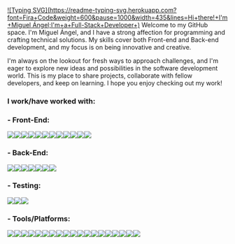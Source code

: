 [![Typing SVG](https://readme-typing-svg.herokuapp.com?font=Fira+Code&weight=600&pause=1000&width=435&lines=Hi+there!+I'm+Miguel Ángel;I'm+a+Full-Stack+Developer+)](https://git.io/typing-svg)
Welcome to my GitHub space. I'm Miguel Ángel, and I have a strong affection for programming and crafting technical solutions. My skills cover both Front-end and Back-end development, and my focus is on being innovative and creative.

I'm always on the lookout for fresh ways to approach challenges, and I'm eager to explore new ideas and possibilities in the software development world. This is my place to share projects, collaborate with fellow developers, and keep on learning. I hope you enjoy checking out my work!

### I work/have worked with: 

### - Front-End: 

![](https://camo.githubusercontent.com/49fbb99f92674cc6825349b154b65aaf4064aec465d61e8e1f9fb99da3d922a1/68747470733a2f2f696d672e736869656c64732e696f2f62616467652f68746d6c352d2532334533344632362e7376673f7374796c653d666f722d7468652d6261646765266c6f676f3d68746d6c35266c6f676f436f6c6f723d7768697465)![](https://camo.githubusercontent.com/e6b67b27998fca3bccf4c0ee479fc8f9de09d91f389cccfbe6cb1e29c10cfbd7/68747470733a2f2f696d672e736869656c64732e696f2f62616467652f637373332d2532333135373242362e7376673f7374796c653d666f722d7468652d6261646765266c6f676f3d63737333266c6f676f436f6c6f723d7768697465)![](https://camo.githubusercontent.com/2950baea95e5a982ef6c199e7ac1ce1693136b7ece9f6dc954dc27b1b7307829/68747470733a2f2f696d672e736869656c64732e696f2f62616467652f62656d2d2532334442373039332e7376673f7374796c653d666f722d7468652d6261646765266c6f676f3d62656d266c6f676f436f6c6f723d7768697465)![](https://camo.githubusercontent.com/ee71fcc1aa3d059265517741dffc4161922fd744377e7a5f07c43381d0aa9aac/68747470733a2f2f696d672e736869656c64732e696f2f62616467652f747970657363726970742d2532333030374143432e7376673f7374796c653d666f722d7468652d6261646765266c6f676f3d74797065736372697074266c6f676f436f6c6f723d7768697465)![](https://camo.githubusercontent.com/aeddc848275a1ffce386dc81c04541654ca07b2c43bbb8ad251085c962672aea/68747470733a2f2f696d672e736869656c64732e696f2f62616467652f6a6176617363726970742d2532333332333333302e7376673f7374796c653d666f722d7468652d6261646765266c6f676f3d6a617661736372697074266c6f676f436f6c6f723d253233463744463145)![](https://camo.githubusercontent.com/0461c95b6c3716b16477ee709148006546bf849be66ef1e4fa373d2119dff412/68747470733a2f2f696d672e736869656c64732e696f2f62616467652f616e67756c61722d2532334444303033312e7376673f7374796c653d666f722d7468652d6261646765266c6f676f3d616e67756c6172266c6f676f436f6c6f723d7768697465)![](https://camo.githubusercontent.com/c6d805e64fe5ff8954a609a0ec5d93079fac3d7c11daf766358893438aef4757/68747470733a2f2f696d672e736869656c64732e696f2f62616467652f72786a732d2532334237313738432e7376673f7374796c653d666f722d7468652d6261646765266c6f676f3d726561637469766578266c6f676f436f6c6f723d7768697465)![](https://camo.githubusercontent.com/ab4c3c731a174a63df861f7b118d6c8a6c52040a021a552628db877bd518fe84/68747470733a2f2f696d672e736869656c64732e696f2f62616467652f72656163742d2532333230323332612e7376673f7374796c653d666f722d7468652d6261646765266c6f676f3d7265616374266c6f676f436f6c6f723d253233363144414642)![](https://camo.githubusercontent.com/9a7c7ebbabb2096c0ad0cac6f64bc9fe93f4954a3ae3f51d6f3e076ba462aab1/68747470733a2f2f696d672e736869656c64732e696f2f62616467652f72656475782d2532333539336438382e7376673f7374796c653d666f722d7468652d6261646765266c6f676f3d7265647578266c6f676f436f6c6f723d7768697465)![](https://camo.githubusercontent.com/d003d2bb24254bbbd645940d40f85d7cfcc966e1d8ab863521587225bbae34fb/68747470733a2f2f696d672e736869656c64732e696f2f62616467652f736173732d2532334343363639392e7376673f7374796c653d666f722d7468652d6261646765266c6f676f3d73617373266c6f676f436f6c6f723d7768697465)![](https://camo.githubusercontent.com/4f9d20f3a284d2f6634282f61f82a62e99ee9906537dc9859decfdc9efbb51ec/68747470733a2f2f696d672e736869656c64732e696f2f62616467652f52656163745f526f757465722d4341343234353f7374796c653d666f722d7468652d6261646765266c6f676f3d72656163742d726f75746572266c6f676f436f6c6f723d7768697465)![](https://img.shields.io/badge/Vite-B73BFE?style=for-the-badge&logo=vite&logoColor=FFD62E)

### - Back-End:

![](https://camo.githubusercontent.com/ae088c13b89d4acb2a4e8ebabe1d52af0e2d479db651a469611466edafe4884d/68747470733a2f2f696d672e736869656c64732e696f2f62616467652f6e6f64656a732d2532333333393933332e7376673f7374796c653d666f722d7468652d6261646765266c6f676f3d6e6f64652e6a73266c6f676f436f6c6f723d7768697465)![](https://camo.githubusercontent.com/8286a45a106e1a3c07489f83a38159981d888518a740b59c807ffc1b7b1e2f7b/68747470733a2f2f696d672e736869656c64732e696f2f62616467652f657870726573732e6a732d2532333430346435392e7376673f7374796c653d666f722d7468652d6261646765266c6f676f3d65787072657373266c6f676f436f6c6f723d253233363144414642)![](https://camo.githubusercontent.com/c839570bc71901106b11b8411d9277a6a8356a9431e4a16d6c26db82caab7d62/68747470733a2f2f696d672e736869656c64732e696f2f62616467652f4d6f6e676f44422d2532333465613934622e7376673f7374796c653d666f722d7468652d6261646765266c6f676f3d6d6f6e676f6462266c6f676f436f6c6f723d7768697465)![](https://camo.githubusercontent.com/6645c2c5726e0aa660055e195673c1ae6b013920554adb7ee696d71e522e36e1/68747470733a2f2f696d672e736869656c64732e696f2f62616467652f6d756c7465722d2532333430346435392e7376673f7374796c653d666f722d7468652d6261646765)![](https://camo.githubusercontent.com/d369ba8dbef70cff5f2568eaade0ae937576ec8aa10a3e4910050fbf018cb3f5/68747470733a2f2f696d672e736869656c64732e696f2f62616467652f73686172702d2532333430346435392e7376673f7374796c653d666f722d7468652d6261646765)![](https://camo.githubusercontent.com/262eae1204d1f891e0b5252cbd5c5e456c218c5f9d823ecc23be8af7b00005fb/68747470733a2f2f696d672e736869656c64732e696f2f62616467652f6a736f6e776562746f6b656e2d2532333430346435392e7376673f7374796c653d666f722d7468652d6261646765)![](https://camo.githubusercontent.com/345282ae6e26064635913933a89db2ff554056a5ff9f06cc4f8bc61e601e07af/68747470733a2f2f696d672e736869656c64732e696f2f62616467652f6263727970742d2532333430346435392e7376673f7374796c653d666f722d7468652d6261646765)

### - Testing:

![](https://camo.githubusercontent.com/67bb5e8cb150154f838862c6903530387fadf3fca5a704ec4cf046e25b17de39/68747470733a2f2f696d672e736869656c64732e696f2f62616467652f6a6573742d2532334332313332352e7376673f7374796c653d666f722d7468652d6261646765266c6f676f3d6a657374266c6f676f436f6c6f723d7768697465)![](https://camo.githubusercontent.com/75aae47c314f4e0e3c2729c983bbc8bd0f3e6e2728d71936ab1aa3c0251929bc/68747470733a2f2f696d672e736869656c64732e696f2f62616467652f2d54657374696e674c6962726172792d2532334533333333323f7374796c653d666f722d7468652d6261646765266c6f676f3d74657374696e672d6c696272617279266c6f676f436f6c6f723d7768697465)![](https://camo.githubusercontent.com/7216e06af579b65338016ec6a242569bfc7ee451a169ed1f8384ab49afc9fac7/68747470733a2f2f696d672e736869656c64732e696f2f62616467652f2d4a61736d696e652d2532333841343138323f7374796c653d666f722d7468652d6261646765266c6f676f3d4a61736d696e65266c6f676f436f6c6f723d7768697465)

### - Tools/Platforms: 

![](https://camo.githubusercontent.com/ec0d32e85caf4723d5182a75338c89f85a2c3679aed0c46c9ee9fd1c8dc2a316/68747470733a2f2f696d672e736869656c64732e696f2f62616467652f6769742d2532334630353033332e7376673f7374796c653d666f722d7468652d6261646765266c6f676f3d676974266c6f676f436f6c6f723d7768697465)![](https://camo.githubusercontent.com/f6d50128cb007f85916b7a899da5d94f654dce35a37331c8d28573aef46f4274/68747470733a2f2f696d672e736869656c64732e696f2f62616467652f6769746875622d2532333132313031312e7376673f7374796c653d666f722d7468652d6261646765266c6f676f3d676974687562266c6f676f436f6c6f723d7768697465)![](https://camo.githubusercontent.com/ab0162d43b2780ea6f028275ec59df2cf9f5128b478e379de86926a9c52bf556/68747470733a2f2f696d672e736869656c64732e696f2f62616467652f676974687562616374696f6e732d2532333236373145352e7376673f7374796c653d666f722d7468652d6261646765266c6f676f3d676974687562616374696f6e73266c6f676f436f6c6f723d7768697465)![](https://camo.githubusercontent.com/e31f6b347436668d10a0471f2061be2db63c3440554f7fdd84b05f3581cfe3fc/68747470733a2f2f696d672e736869656c64732e696f2f62616467652f63642d2d63692d2532333032353639422e7376673f7374796c653d666f722d7468652d6261646765266c6f676f3d6769746c6162266c6f676f436f6c6f723d7768697465)![](https://camo.githubusercontent.com/b47580b7e8e0b4ce9bb718070140318f72d316a0c88e0dd53a5ac4b0bdfc755e/68747470733a2f2f696d672e736869656c64732e696f2f62616467652f4e504d2d2532333030303030302e7376673f7374796c653d666f722d7468652d6261646765266c6f676f3d6e706d266c6f676f436f6c6f723d7768697465)![](https://camo.githubusercontent.com/dfb4109b571fbeb03ce2fe6eefb9eb9a3ca63e618e57002cc4b17d784baea807/68747470733a2f2f696d672e736869656c64732e696f2f62616467652f6e65746c6966792d2532333030303030302e7376673f7374796c653d666f722d7468652d6261646765266c6f676f3d6e65746c696679266c6f676f436f6c6f723d23303043374237)![](https://camo.githubusercontent.com/22547aa007860433c23771dfd59d184297d9433adcf3082be8515a28a16cd875/68747470733a2f2f696d672e736869656c64732e696f2f62616467652f76657263656c2d2532333030303030302e7376673f7374796c653d666f722d7468652d6261646765266c6f676f3d76657263656c266c6f676f436f6c6f723d7768697465)![](https://camo.githubusercontent.com/12f99969bfd98dd3c28625efb60232d5cbad3bc130063851ec04b4270369c633/68747470733a2f2f696d672e736869656c64732e696f2f62616467652f536f636b65742e696f2d626c61636b3f7374796c653d666f722d7468652d6261646765266c6f676f3d736f636b65742e696f266261646765436f6c6f723d303130313031)![](https://camo.githubusercontent.com/1b88f9e1099306705cfd7b2d5036ffe0788d917d2bf5c9b2aa0abb655cd50713/68747470733a2f2f696d672e736869656c64732e696f2f62616467652f7673636f64652d2532333030374143432e7376673f7374796c653d666f722d7468652d6261646765266c6f676f3d76697375616c2d73747564696f2d636f6465266c6f676f436f6c6f723d7768697465)![](https://camo.githubusercontent.com/ea86870d8b3f2f306d5fa1d249a0b9ef48305aed79a02f7f986b752eebcc09a5/68747470733a2f2f696d672e736869656c64732e696f2f62616467652f65736c696e742d2532333442333243332e7376673f7374796c653d666f722d7468652d6261646765266c6f676f3d65736c696e74266c6f676f436f6c6f723d7768697465)![](https://camo.githubusercontent.com/6edc974b75e88ac884c5975324b96b2e9756f6acdfe570a0140e081a56ab617e/68747470733a2f2f696d672e736869656c64732e696f2f62616467652f70726574746965722d2532334637423933452e7376673f7374796c653d666f722d7468652d6261646765266c6f676f3d7072657474696572266c6f676f436f6c6f723d7768697465)![](https://camo.githubusercontent.com/05411ba0e365bccd65650752327f5328da55d52827a7f81d72ea02e369fdfff8/68747470733a2f2f696d672e736869656c64732e696f2f62616467652f6d6f6e676f6f73652d2532333430346435392e7376673f7374796c653d666f722d7468652d6261646765)![](https://camo.githubusercontent.com/82ac057f2b82effd10f7f137167dccce426f6c5ac685a331e896f28cf9483a20/68747470733a2f2f696d672e736869656c64732e696f2f62616467652f6c69676874686f7573652d2532334637423933452e7376673f7374796c653d666f722d7468652d6261646765266c6f676f3d6c69676874686f757365266c6f676f436f6c6f723d7768697465)![](https://camo.githubusercontent.com/bf0c93e36af1f7a8aa1871d60c98bec664feafecf3233b6c1bacf87f24829f39/68747470733a2f2f696d672e736869656c64732e696f2f62616467652f706f73746d616e2d2532334646364333372e7376673f7374796c653d666f722d7468652d6261646765266c6f676f3d706f73746d616e266c6f676f436f6c6f723d7768697465)![](https://camo.githubusercontent.com/1291754a3794474adb86b90e6b55ae9599a76b52425159590ec6b4bc51c5870a/68747470733a2f2f696d672e736869656c64732e696f2f62616467652f72656e6465722d2532333030303030302e7376673f7374796c653d666f722d7468652d6261646765266c6f676f3d72656e646572266c6f676f436f6c6f723d7768697465)![](https://camo.githubusercontent.com/9a8ccd8ae319ddac9934db226e7834d7e1c61a31076e7d7c04ecb5bf352967aa/68747470733a2f2f696d672e736869656c64732e696f2f62616467652f6669676d612d2532334632344531452e7376673f7374796c653d666f722d7468652d6261646765266c6f676f3d6669676d61266c6f676f436f6c6f723d7768697465)![](https://camo.githubusercontent.com/2a3cdfca8e9ce9bce0aa243aabbb2a8c9b836065d973948b83581fafc33f7f2b/68747470733a2f2f696d672e736869656c64732e696f2f62616467652f5472656c6c6f2d2532333032364141372e7376673f7374796c653d666f722d7468652d6261646765266c6f676f3d5472656c6c6f266c6f676f436f6c6f723d7768697465)![](https://img.shields.io/badge/Swagger-85EA2D?style=for-the-badge&logo=Swagger&logoColor=white)![](https://img.shields.io/badge/Docker-2CA5E0?style=for-the-badge&logo=docker&logoColor=white)
